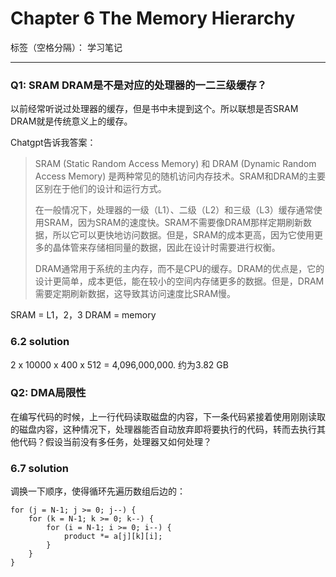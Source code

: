 # Chapter 6 The Memory Hierarchy

标签（空格分隔）： 学习笔记

---


### Q1: SRAM DRAM是不是对应的处理器的一二三级缓存？

以前经常听说过处理器的缓存，但是书中未提到这个。所以联想是否SRAM DRAM就是传统意义上的缓存。

Chatgpt告诉我答案：

> SRAM (Static Random Access Memory) 和 DRAM (Dynamic Random Access
> Memory) 是两种常见的随机访问内存技术。SRAM和DRAM的主要区别在于他们的设计和运行方式。
> 
> 在一般情况下，处理器的一级（L1）、二级（L2）和三级（L3）缓存通常使用SRAM，因为SRAM的速度快。SRAM不需要像DRAM那样定期刷新数据，所以它可以更快地访问数据。但是，SRAM的成本更高，因为它使用更多的晶体管来存储相同量的数据，因此在设计时需要进行权衡。
> 
> DRAM通常用于系统的主内存，而不是CPU的缓存。DRAM的优点是，它的设计更简单，成本更低，能在较小的空间内存储更多的数据。但是，DRAM需要定期刷新数据，这导致其访问速度比SRAM慢。

SRAM = L1，2，3
DRAM = memory

### 6.2 solution

2 x 10000 x 400 x 512 = 4,096,000,000.
约为3.82 GB

### Q2: DMA局限性
在编写代码的时候，上一行代码读取磁盘的内容，下一条代码紧接着使用刚刚读取的磁盘内容，这种情况下，处理器能否自动放弃即将要执行的代码，转而去执行其他代码？假设当前没有多任务，处理器又如何处理？

### 6.7 solution
调换一下顺序，使得循环先遍历数组后边的：

    for (j = N-1; j >= 0; j--) {
        for (k = N-1; k >= 0; k--) {
            for (i = N-1; i >= 0; i--) {
                product *= a[j][k][i];
            }
        }
    }


